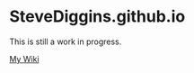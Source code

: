# SteveDiggins.github.io
This is still a work in progress.

<a href="https://github.com/SteveDiggins/SteveDiggins.github.io/wiki/WIKI-Page">My Wiki</a>
